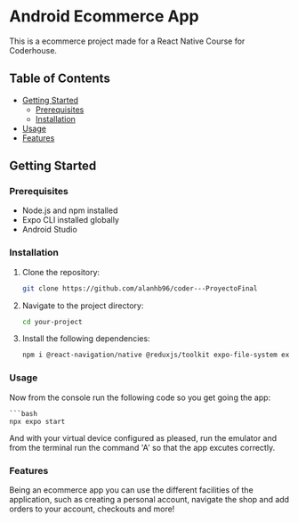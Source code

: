# Android Ecommerce App 

This is a ecommerce project made for a React Native Course for Coderhouse.

## Table of Contents
- [Getting Started](#getting-started)
  - [Prerequisites](#prerequisites)
  - [Installation](#installation)
- [Usage](#usage)
- [Features](#features)

## Getting Started

### Prerequisites

- Node.js and npm installed
- Expo CLI installed globally
- Android Studio

### Installation

1. Clone the repository:

   ```bash
   git clone https://github.com/alanhb96/coder---ProyectoFinal

2. Navigate to the project directory:

   ```bash
   cd your-project

3. Install the following dependencies:

   ```bash
   npm i @react-navigation/native @reduxjs/toolkit expo-file-system expo-image-picker expo-status-bar expo-location yup expo-sqlite react react-native expo

### Usage

Now from the console run the following code so you get going the app:

    ```bash
    npx expo start

And with your virtual device configured as pleased, run the emulator and from the terminal run the command 'A' so that the app excutes correctly.

### Features

Being an ecommerce app you can use the different facilities of the application, such as creating a personal account, navigate the shop and add orders to your account, checkouts and more!


